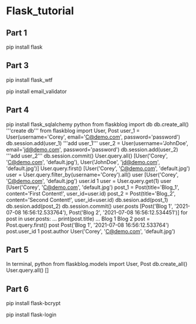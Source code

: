# Flask_tutorial

## Part 1
pip install flask

## Part 3
pip install flask_wtf

pip install email_validator

## Part 4
pip install flask_sqlalchemy
python
  from flaskblog import db
  db.create_all() '''create db'''
  from flaskblog import User, Post
  user_1 = User(username='Corey', email='C@demo.com', password='password')
  db.session.add(user_1) '''add user_1'''
  user_2 = User(username='JohnDoe', email='jd@demo.com', password='password')
  db.session.add(user_2) '''add user_2'''
  db.session.commit()
  User.query.all()
[User('Corey', 'C@demo.com', 'default.jpg'), User('JohnDoe', 'jd@demo.com', 'default.jpg')]
  User.query.first()
[User('Corey', 'C@demo.com', 'default.jpg')
  user = User.query.filter_by(username='Corey').all()
  user
[User('Corey', 'C@demo.com', 'default.jpg')
  user.id
1
  user = User.query.get(1)
  user
[User('Corey', 'C@demo.com', 'default.jpg')
  post_1 = Post(title='Blog_1', content='First Content!', user_id=user.id)
  post_2 = Post(title='Blog_2', content='Second Content!', user_id=user.id)
  db.sesion.add(post_1)
  db.sesion.add(post_2)
  db.session.commit()
  user.posts
[Post('Blog 1', '2021-07-08 16:56:12.533764'), Post('Blog 2', '2021-07-08 16:56:12.534451')]
  for post in user.posts:
...   print(post.title)
...
Blog 1
Blog 2
  post = Post.query.first()
  post
Post('Blog 1', '2021-07-08 16:56:12.533764')
  post.user_id
1
  post.author
User('Corey', 'C@demo.com', 'default.jpg')

## Part 5
In terminal,
python
from flaskblog.models import User, Post
db.create_all()
User.query.all()
[]

## Part 6
pip install flask-bcrypt

pip install flask-login
